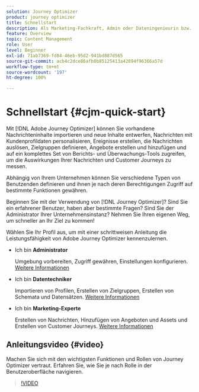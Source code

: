```yaml
---
solution: Journey Optimizer
product: journey optimizer
title: Schnellstart
description: Als Marketing-Fachkraft, Admin oder Dateningenieurin bzw. -ingenieur können Sie die Leistungsfähigkeit von Adobe Journey Optimizer anhand von schrittweisen Anleitungen erlernen und entdecken.
feature: Overview
topic: Content Management
role: User
level: Beginner
exl-id: 71ab7369-fd84-46eb-95d2-941bd887d565
source-git-commit: acb4c2dce86afb0b85125413a42094f96366a57d
workflow-type: tm+mt
source-wordcount: '197'
ht-degree: 100%

---
```


# Schnellstart {#cjm-quick-start}

Mit [!DNL Adobe Journey Optimizer] können Sie vorhandene Nachrichteninhalte importieren und neue Inhalte entwerfen, Nachrichten mit Kundenprofildaten personalisieren, Ereignisse erstellen, die Nachrichten auslösen, Zielgruppen definieren, Angebote erstellen und hinzufügen und auf ein komplettes Set von Berichts- und Überwachungs-Tools zugreifen, um die Auswirkungen Ihrer Nachrichten und Customer Journeys zu messen.

Abhängig von Ihrem Unternehmen können Sie verschiedene Typen von Benutzenden definieren und ihnen je nach deren Berechtigungen Zugriff auf bestimmte Funktionen gewähren.

Beginnen Sie mit der Verwendung von [!DNL Journey Optimizer]? Sind Sie ein erfahrener Benutzer, haben aber bestimmte Fragen? Sind Sie der Administrator Ihrer Unternehmensinstanz? Nehmen Sie Ihren eigenen Weg, um schneller an Ihr Ziel zu kommen! 

Wählen Sie Ihr Profil aus, um mit einer schrittweisen Anleitung die Leistungsfähigkeit von Adobe Journey Optimizer kennenzulernen.

* Ich bin **Administrator**

  Umgebung vorbereiten, Zugriff gewähren, Einstellungen konfigurieren. [Weitere Informationen](path/administrator.md)

* Ich bin **Datentechniker**

  Importieren von Profilen, Erstellen von Zielgruppen, Erstellen von Schemata und Datensätzen. [Weitere Informationen](path/data-engineer.md)

* Ich bin **Marketing-Experte**

  Erstellen von Nachrichten, Hinzufügen von Angeboten und Assets und Erstellen von Customer Journeys. [Weitere Informationen](path/marketer.md)

## Anleitungsvideo {#video}

Machen Sie sich mit den wichtigsten Funktionen und Rollen von Journey Optimizer vertraut. Erfahren Sie, wie Sie je nach Rolle in der Benutzeroberfläche navigieren.

>[!VIDEO](https://video.tv.adobe.com/v/3432377?quality=12&captions=ger)
